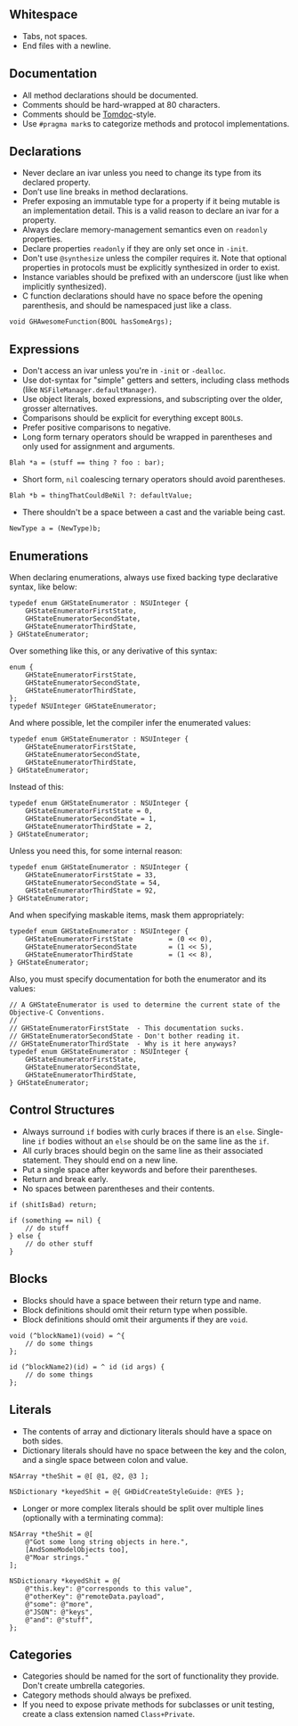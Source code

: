 ## Whitespace

 * Tabs, not spaces.
 * End files with a newline.

## Documentation

 * All method declarations should be documented.
 * Comments should be hard-wrapped at 80 characters.
 * Comments should be [Tomdoc](http://tomdoc.org/)-style.
 * Use `#pragma mark`s to categorize methods and protocol implementations.

## Declarations

 * Never declare an ivar unless you need to change its type from its declared property.
 * Don’t use line breaks in method declarations.
 * Prefer exposing an immutable type for a property if it being mutable is an implementation detail. This is a valid reason to declare an ivar for a property.
 * Always declare memory-management semantics even on `readonly` properties.
 * Declare properties `readonly` if they are only set once in `-init`.
 * Don't use `@synthesize` unless the compiler requires it. Note that optional properties in protocols must be explicitly synthesized in order to exist.
 * Instance variables should be prefixed with an underscore (just like when implicitly synthesized).
 * C function declarations should have no space before the opening parenthesis, and should be namespaced just like a class.

```objc
void GHAwesomeFunction(BOOL hasSomeArgs);
```

## Expressions

 * Don't access an ivar unless you're in `-init` or `-dealloc`.
 * Use dot-syntax for "simple" getters and setters, including class methods (like `NSFileManager.defaultManager`).
 * Use object literals, boxed expressions, and subscripting over the older, grosser alternatives.
 * Comparisons should be explicit for everything except `BOOL`s.
 * Prefer positive comparisons to negative.
 * Long form ternary operators should be wrapped in parentheses and only used for assignment and arguments.

```objc
Blah *a = (stuff == thing ? foo : bar);
```

* Short form, `nil` coalescing ternary operators should avoid parentheses.

```objc
Blah *b = thingThatCouldBeNil ?: defaultValue;
```

 * There shouldn't be a space between a cast and the variable being cast.

``` objc
NewType a = (NewType)b;
```

## Enumerations

When declaring enumerations, always use fixed backing type declarative syntax, like below:

```
typedef enum GHStateEnumerator : NSUInteger {
	GHStateEnumeratorFirstState,
	GHStateEnumeratorSecondState,
	GHStateEnumeratorThirdState,
} GHStateEnumerator;
```

Over something like this, or any derivative of this syntax:

```objc
enum {
	GHStateEnumeratorFirstState,
	GHStateEnumeratorSecondState,
	GHStateEnumeratorThirdState,
};
typedef NSUInteger GHStateEnumerator;
```

And where possible, let the compiler infer the enumerated values:

```objc
typedef enum GHStateEnumerator : NSUInteger {
	GHStateEnumeratorFirstState,
	GHStateEnumeratorSecondState,
	GHStateEnumeratorThirdState,
} GHStateEnumerator;
```

Instead of this:

```objc
typedef enum GHStateEnumerator : NSUInteger {
	GHStateEnumeratorFirstState = 0,
	GHStateEnumeratorSecondState = 1,
	GHStateEnumeratorThirdState = 2,
} GHStateEnumerator;
```

Unless you need this, for some internal reason:

```objc
typedef enum GHStateEnumerator : NSUInteger {
	GHStateEnumeratorFirstState = 33,
	GHStateEnumeratorSecondState = 54,
	GHStateEnumeratorThirdState = 92,
} GHStateEnumerator;
```

And when specifying maskable items, mask them appropriately:

```objc
typedef enum GHStateEnumerator : NSUInteger {
	GHStateEnumeratorFirstState			= (0 << 0),
	GHStateEnumeratorSecondState		= (1 << 5),
	GHStateEnumeratorThirdState			= (1 << 8),
} GHStateEnumerator;
```

Also, you must specify documentation for both the enumerator and its values:

```objc
// A GHStateEnumerator is used to determine the current state of the Objective-C Conventions.
//
// GHStateEnumeratorFirstState  - This documentation sucks.
// GHStateEnumeratorSecondState - Don't bother reading it.
// GHStateEnumeratorThirdState  - Why is it here anyways?
typedef enum GHStateEnumerator : NSUInteger {
	GHStateEnumeratorFirstState,
	GHStateEnumeratorSecondState,
	GHStateEnumeratorThirdState,
} GHStateEnumerator;
```

## Control Structures

 * Always surround `if` bodies with curly braces if there is an `else`. Single-line `if` bodies without an `else` should be on the same line as the `if`. 
 * All curly braces should begin on the same line as their associated statement. They should end on a new line.
 * Put a single space after keywords and before their parentheses.
 * Return and break early.
 * No spaces between parentheses and their contents.

```objc
if (shitIsBad) return;

if (something == nil) {
	// do stuff
} else {
	// do other stuff
}
```

## Blocks

 * Blocks should have a space between their return type and name.
 * Block definitions should omit their return type when possible.
 * Block definitions should omit their arguments if they are `void`.

```objc
void (^blockName1)(void) = ^{
    // do some things
};

id (^blockName2)(id) = ^ id (id args) {
    // do some things
};
```

## Literals

 * The contents of array and dictionary literals should have a space on both sides.
 * Dictionary literals should have no space between the key and the colon, and a single space between colon and value.

``` objc
NSArray *theShit = @[ @1, @2, @3 ];

NSDictionary *keyedShit = @{ GHDidCreateStyleGuide: @YES };
```

 * Longer or more complex literals should be split over multiple lines (optionally with a terminating comma):

``` objc
NSArray *theShit = @[
    @"Got some long string objects in here.",
    [AndSomeModelObjects too],
    @"Moar strings."
];

NSDictionary *keyedShit = @{
    @"this.key": @"corresponds to this value",
    @"otherKey": @"remoteData.payload",
    @"some": @"more",
    @"JSON": @"keys",
    @"and": @"stuff",
};
```

## Categories

 * Categories should be named for the sort of functionality they provide. Don't create umbrella categories.
 * Category methods should always be prefixed.
 * If you need to expose private methods for subclasses or unit testing, create a class extension named `Class+Private`.
